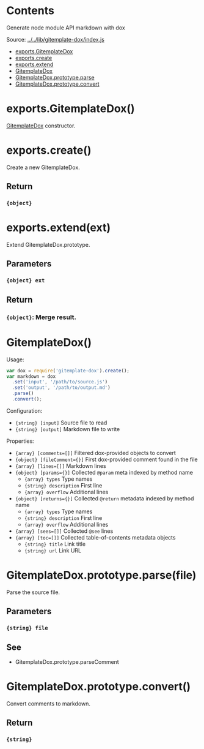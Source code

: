 # Contents

Generate node module API markdown with dox

Source: [../../lib/gitemplate-dox/index.js](../../lib/gitemplate-dox/index.js)

- [exports.GitemplateDox](#exportsgitemplatedox)
- [exports.create](#exportscreate)
- [exports.extend](#exportsextendext)
- [GitemplateDox](#gitemplatedox)
- [GitemplateDox.prototype.parse](#gitemplatedoxprototypeparsefile)
- [GitemplateDox.prototype.convert](#gitemplatedoxprototypeconvert)

# exports.GitemplateDox()

[GitemplateDox](#gitemplatedox) constructor.

# exports.create()

Create a new GitemplateDox.

## Return

### `{object}`

# exports.extend(ext)

Extend GitemplateDox.prototype.

## Parameters

### `{object} ext`

## Return

### `{object}`: Merge result.

# GitemplateDox()

Usage:

```js
var dox = require('gitemplate-dox').create();
var markdown = dox
  .set('input', '/path/to/source.js')
  .set('output', '/path/to/output.md')
  .parse()
  .convert();
```

Configuration:

- `{string} [input]` Source file to read
- `{string} [output]` Markdown file to write

Properties:

- `{array} [comments=[]]` Filtered dox-provided objects to convert
- `{object} [fileComment={}]` First dox-provided comment found in the file
- `{array} [lines=[]]` Markdown lines
- `{object} [params={}]` Collected `@param` meta indexed by method name
  - `{array} types` Type names
  - `{string} description` First line
  - `{array} overflow` Additional lines
- `{object} [returns={}]` Collected `@return` metadata indexed by method name
  - `{array} types` Type names
  - `{string} description` First line
  - `{array} overflow` Additional lines
- `{array} [sees=[]]` Collected `@see` lines
- `{array} [toc=[]]` Collected table-of-contents metadata objects
  - `{string} title` Link title
  - `{string} url` Link URL

# GitemplateDox.prototype.parse(file)

Parse the source file.

## Parameters

### `{string} file`

## See

- GitemplateDox.prototype.parseComment

# GitemplateDox.prototype.convert()

Convert comments to markdown.

## Return

### `{string}`
